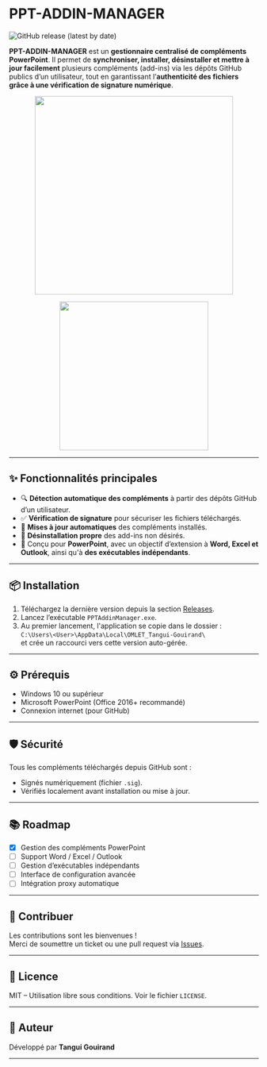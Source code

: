 # PPT-ADDIN-MANAGER

![GitHub release (latest by date)](https://img.shields.io/github/v/release/Tangui-Gouirand/PPT-ADDIN-MANAGER>?label=version&color=blue)


**PPT-ADDIN-MANAGER** est un **gestionnaire centralisé de compléments PowerPoint**. Il permet de **synchroniser, installer, désinstaller et mettre à jour facilement** plusieurs compléments (add-ins) via les dépôts GitHub publics d’un utilisateur, tout en garantissant l’**authenticité des fichiers grâce à une vérification de signature numérique**.

<p align="center">
  <img src="https://github.com/user-attachments/assets/a3ba853d-008e-47cc-b695-501a1d8b6d66" width="400"/>
</p>

<p align="center">
  <img src="https://github.com/user-attachments/assets/ece29652-88d0-4f90-b475-a3fd01bd7ff9" width="300"/>
</p>

---

## ✨ Fonctionnalités principales

- 🔍 **Détection automatique des compléments** à partir des dépôts GitHub d’un utilisateur.
- ✅ **Vérification de signature** pour sécuriser les fichiers téléchargés.
- 🔄 **Mises à jour automatiques** des compléments installés.
- 🧹 **Désinstallation propre** des add-ins non désirés.
- 🧩 Conçu pour **PowerPoint**, avec un objectif d’extension à **Word, Excel et Outlook**, ainsi qu'à **des exécutables indépendants**.

---

## 📦 Installation

1. Téléchargez la dernière version depuis la section [Releases](https://github.com/Tangui-Gouirand/PPT-ADDIN-MANAGER/releases).
2. Lancez l’exécutable `PPTAddinManager.exe`.
3. Au premier lancement, l'application se copie dans le dossier :  
   `C:\Users\<User>\AppData\Local\OMLET_Tangui-Gouirand\`  
   et crée un raccourci vers cette version auto-gérée.

---

## ⚙️ Prérequis

- Windows 10 ou supérieur
- Microsoft PowerPoint (Office 2016+ recommandé)
- Connexion internet (pour GitHub)

---

## 🛡️ Sécurité

Tous les compléments téléchargés depuis GitHub sont :
- Signés numériquement (fichier `.sig`).
- Vérifiés localement avant installation ou mise à jour.

---

## 📚 Roadmap

- [x] Gestion des compléments PowerPoint
- [ ] Support Word / Excel / Outlook
- [ ] Gestion d’exécutables indépendants
- [ ] Interface de configuration avancée
- [ ] Intégration proxy automatique

---

## 🤝 Contribuer

Les contributions sont les bienvenues !  
Merci de soumettre un ticket ou une pull request via [Issues](https://github.com/Tangui-Gouirand/PPT-ADDIN-MANAGER/issues).

---

## 📄 Licence

MIT – Utilisation libre sous conditions. Voir le fichier `LICENSE`.

---

## 👤 Auteur

Développé par **Tangui Gouirand**  

---

